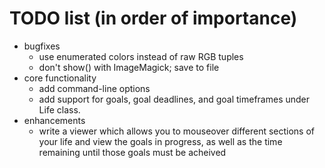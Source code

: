 
# TODO list (in order of importance)

- bugfixes
  - use enumerated colors instead of raw RGB tuples
  - don't show() with ImageMagick; save to file
- core functionality
  - add command-line options
  - add support for goals, goal deadlines, and goal timeframes under
    Life class.
- enhancements
  - write a viewer which allows you to mouseover different sections of
    your life and view the goals in progress, as well as the time remaining
    until those goals must be acheived


